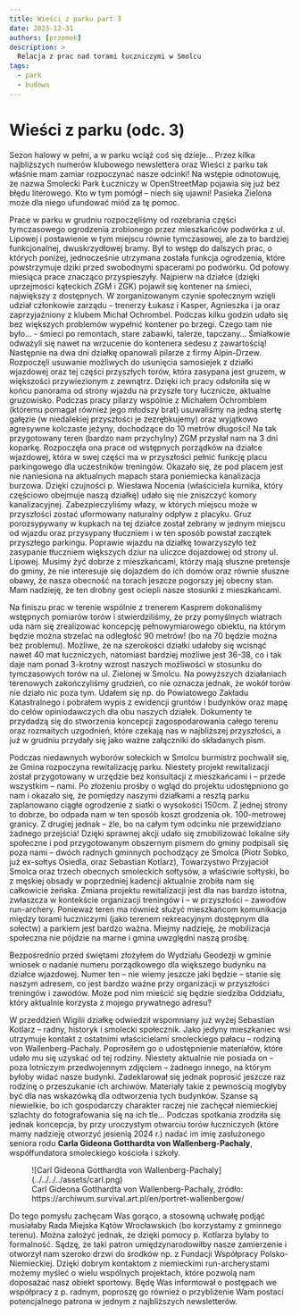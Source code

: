 ```yaml
---
title: Wieści z parku part 3
date: 2023-12-31
authors: [przemek]
description: >
  Relacja z prac nad torami łuczniczymi w Smolcu
tags:
  - park
  - budowa
---
```



# Wieści z parku (odc. 3)

Sezon halowy w pełni, a w parku wciąż coś się dzieje… Przez kilka najbliższych numerów klubowego newslettera oraz Wieści z parku tak właśnie mam zamiar rozpoczynać nasze odcinki!
Na wstępie odnotowuję, że nazwa Smolecki Park Łuczniczy w OpenStreetMap pojawia się już bez
błędu literowego. Kto w tym pomógł – niech się ujawni! Pasieka Zielona może dla niego ufundować
miód za tę pomoc.

<!-- more -->

Prace w parku w grudniu rozpoczęliśmy od rozebrania części tymczasowego ogrodzenia zrobionego przez mieszkańców podwórka z ul. Lipowej i postawienie w tym miejscu równie tymczasowej, ale za to bardziej funkcjonalnej, dwuskrzydłowej bramy. Był to wstęp do dalszych prac, o których poniżej, jednocześnie utrzymana została funkcja ogrodzenia, które powstrzymuje dziki przed swobodnymi spacerami po podwórku.
Od połowy miesiąca prace znacząco przyspieszyły. Najpierw na działce (dzięki uprzejmości kąteckich ZGM i ZGK) pojawił się kontener na śmieci, największy z dostępnych. W zorganizowanym czynie społecznym wzięli udział członkowie zarządu – trenerzy Łukasz i Kasper, Agnieszka i ja oraz zaprzyjaźniony z klubem Michał Ochrombel. Podczas kilku godzin udało się bez większych problemów wypełnić kontener po brzegi. Czego tam nie było… - śmieci po remontach, stare zabawki, talerze, tapczany… Śmiałkowie odważyli się nawet na wrzucenie do kontenera sedesu z zawartością!
Następnie na dwa dni działkę opanowali pilarze z firmy Alpin-Drzew. Rozpoczęli usuwanie możliwych do usunięcia samosiejek z działki wjazdowej oraz tej części przyszłych torów, która zasypana jest gruzem, w większości przywiezionym z zewnątrz. Dzięki ich pracy odsłoniła się w końcu panorama od strony wjazdu na przyszłe tory łucznicze, aktualne gruzowisko. Podczas pracy pilarzy wspólnie z Michałem Ochromblem (któremu pomagał również jego młodszy brat) usuwaliśmy na jedną stertę gałęzie (w niedalekiej przyszłości je zezrębkujemy) oraz wyjątkowo agresywne kolczaste jeżyny, dochodzące do 10 metrów długości!
Na tak przygotowany teren (bardzo nam przychylny) ZGM przysłał nam na 3 dni koparkę. Rozpoczęła ona prace od wstępnych porządków na działce wjazdowej, która w swej części ma w przyszłości pełnić funkcję placu parkingowego dla uczestników treningów. Okazało się, że pod placem jest nie naniesiona na aktualnych mapach stara poniemiecka kanalizacja burzowa. Dzięki czujności p. Wiesława Nocenia (właściciela kurnika, który częściowo obejmuje naszą działkę) udało się nie zniszczyć komory kanalizacyjnej. Zabezpieczyliśmy włazy, w których miejscu może w przyszłości zostać uformowany naturalny odpływ z placyku. Gruz porozsypywany w kupkach na tej działce został zebrany w jednym miejscu od wjazdu oraz przysypany tłuczniem i w ten sposób powstał zaczątek przyszłego parkingu. Poprawie wjazdu na działkę towarzyszyło też zasypanie tłuczniem większych dziur na uliczce dojazdowej od strony ul. Lipowej. Musimy żyć dobrze z mieszkańcami, którzy mają słuszne pretensje do gminy, że nie interesuje się dojazdem do ich domów oraz równie słuszne obawy, że nasza obecność na torach jeszcze pogorszy jej obecny stan. Mam nadzieję, że ten drobny gest ociepli nasze stosunki z mieszkańcami.


Na finiszu prac w terenie wspólnie z trenerem Kasprem dokonaliśmy wstępnych pomiarów torów i stwierdziliśmy, że przy pomyślnych wiatrach uda nam się zrealizować koncepcję pełnowymiarowego obiektu, na którym będzie można strzelać na odległość 90 metrów! (bo na 70 będzie można bez problemu). Możliwe, że na szerokości działki udałoby się wcisnąć nawet 40 mat łuczniczych, natomiast bardziej możliwe jest 36-38, co i tak daje nam ponad 3-krotny wzrost naszych możliwości w stosunku do tymczasowych torów na ul. Zielonej w Smolcu.
Na powyższych działaniach terenowych zakończyliśmy grudzień, co nie oznacza jednak, że wokół
torów nie działo nic poza tym. Udałem się np. do Powiatowego Zakładu Katastralnego i pobrałem
wypis z ewidencji gruntów i budynków oraz mapę do celów opiniodawczych dla obu naszych działek. Dokumenty te przydadzą się do stworzenia koncepcji zagospodarowania całego terenu oraz rozmaitych uzgodnień, które czekają nas w najbliższej przyszłości, a już w grudniu przydały się jako ważne załączniki do składanych pism.


Podczas niedawnych wyborów sołeckich w Smolcu burmistrz pochwalił się, że Gmina rozpoczyna
rewitalizację parku. Niestety projekt rewitalizacji został przygotowany w urzędzie bez konsultacji z
mieszkańcami i – przede wszystkim – nami. Po złożeniu prośby o wgląd do projektu udostępniono go nam i okazało się, że pomiędzy naszymi działkami a resztą parku zaplanowano ciągłe ogrodzenie z siatki o wysokości 150cm. Z jednej strony to dobrze, bo odpada nam w ten sposób koszt grodzenia ok. 100-metrowej granicy. Z drugiej jednak – źle, bo na całym tym odcinku nie przewidziano żadnego przejścia! Dzięki sprawnej akcji udało się zmobilizować lokalne siły społeczne i pod przygotowanym obszernym pismem do gminy podpisali się poza nami – dwóch radnych gminnych pochodzący ze Smolca (Piotr Sobko, już ex-sołtys Osiedla, oraz Sebastian Kotlarz), Towarzystwo Przyjaciół Smolca oraz trzech obecnych smoleckich sołtysów, a właściwie sołtyski, bo z męskiej obsady w poprzedniej kadencji aktualnie zrobiła nam się całkowicie żeńska. Zmiana projektu rewitalizacji jest dla nas bardzo istotna, zwłaszcza w kontekście organizacji treningów i – w przyszłości – zawodów run-archery. Ponieważ teren ma również służyć mieszkańcom komunikacja między torami łuczniczymi (jako terenem rekreacyjnym dostępnym dla sołectw) a parkiem jest bardzo ważna. Miejmy nadzieję, że mobilizacja społeczna nie pójdzie na marne i gmina uwzględni naszą prośbę.


Bezpośrednio przed świętami złożyłem do Wydziału Geodezji w gminie wniosek o nadanie numeru porządkowego dla większego budynku na działce wjazdowej. Numer ten – nie wiemy jeszcze jaki będzie – stanie się naszym adresem, co jest bardzo ważne przy organizacji w przyszłości treningów i zawodów. Może pod nim mieścić się będzie siedziba Oddziału, który aktualnie korzysta z mojego prywatnego adresu?



W przeddzień Wigilii działkę odwiedził wspomniany już wyżej Sebastian Kotlarz – radny, historyk i
smolecki społecznik. Jako jedyny mieszkaniec wsi utrzymuje kontakt z ostatnimi właścicielami
smoleckiego pałacu – rodziną von Wallenberg-Pachaly. Poprosiłem go o udostępnienie materiałów, które udało mu się uzyskać od tej rodziny. Niestety aktualnie nie posiada on – poza lotniczym przedwojennym zdjęciem – żadnego innego, na którym byłoby widać nasze budynki. Zadeklarował się jednak poprosić jeszcze raz rodzinę o przeszukanie ich archiwów. Materiały takie z pewnością mogłyby być dla nas wskazówką dla odtworzenia tych budynków. Szanse są niewielkie, bo ich gospodarczy charakter raczej nie zachęcał niemieckiej szlachty do fotografowania się na ich tle… Podczas spotkania zrodziła się jednak koncepcja, by przy uroczystym otwarciu torów łuczniczych (które mamy nadzieję otworzyć jesienią 2024 r.) nadać im imię zasłużonego seniora rodu __Carla Gideona Gotthardta von Wallenberg-Pachaly__,  współfundatora smoleckiego kościoła i szkoły.

<figure markdown="span">
  ![Carl Gideona Gotthardta von Wallenberg-Pachaly](../../../../assets/carl.png)
  <figcaption>Carl Gideona Gotthardta von Wallenberg-Pachaly, źródło: https://archiwum.survival.art.pl/en/portret-wallenbergow/</figcaption>
</figure>

Do tego pomysłu zachęcam Was gorąco, a stosowną uchwałę podjąć musiałaby Rada Miejska Kątów Wrocławskich (bo korzystamy z gminnego terenu). Można założyć jednak, że dzięki pomocy p. Kotlarza byłaby to formalność. Sądzę, że taki patron umiędzynarodowiłby nasze zamierzenie i otworzył nam szeroko drzwi do środków np. z Fundacji Współpracy Polsko-Niemieckiej. Dzięki dobrym kontaktom z niemieckimi run-archerystami możemy myśleć o wielu wspólnych projektach, które pozwolą nam doposażać nasz obiekt sportowy. Będę Was informował o postępach we współpracy z p. radnym, poproszę go również o przybliżenie Wam postaci potencjalnego patrona w jednym z najbliższych newsletterów.
